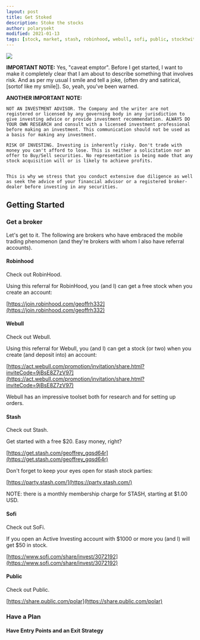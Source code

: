 ```yaml
---
layout: post
title: Get Stoked
description: Stoke the stocks
author: polarysekt
modified: 2021-01-13
tags: [stock, market, stash, robinhood, webull, sofi, public, stocktwits]
---
```


<div class="warnBot">
 <!--<div class="sliderobot">-->
         <img class="hiddenElement" src="https://upload.wikimedia.org/wikipedia/commons/thumb/d/dd/Achtung.svg/180px-Achtung.svg.png" />
 </div> 

**IMPORTANT NOTE:** Yes, "caveat emptor". Before I get started, I want to make it completely clear that I am about to describe something
that involves risk. And as per my usual I smile and tell a joke, (often dry and satirical, [sortof like my smile]).
So, yeah, you've been warned.

**ANOTHER IMPORTANT NOTE:**
```
NOT AN INVESTMENT ADVISOR. The Company and the writer are not registered or licensed by any governing body in any jurisdiction to give investing advice or provide investment recommendation. ALWAYS DO YOUR OWN RESEARCH and consult with a licensed investment professional before making an investment. This communication should not be used as a basis for making any investment.

RISK OF INVESTING. Investing is inherently risky. Don't trade with money you can't afford to lose. This is neither a solicitation nor an offer to Buy/Sell securities. No representation is being made that any stock acquisition will or is likely to achieve profits.


This is why we stress that you conduct extensive due diligence as well as seek the advice of your financial advisor or a registered broker-dealer before investing in any securities.
```

## Getting Started

### Get a broker

Let's get to it. The following are brokers who have embraced the mobile trading phenomenon (and they're brokers with whom I also have referral accounts).


#### Robinhood

Check out RobinHood.

Using this referral for RobinHood, you (and I) can get a free stock when you create an account:


[https://join.robinhood.com/geoffrh332](https://join.robinhood.com/geoffrh332)


#### Webull

Check out Webull.

Using this referral for Webull, you (and I) can get a stock (or two) when you create (and deposit into) an account:

[https://act.webull.com/promotion/invitation/share.html?inviteCode=9jBsE8Z7zV97](https://act.webull.com/promotion/invitation/share.html?inviteCode=9jBsE8Z7zV97)

Webull has an impressive toolset both for research and for setting up orders.

#### Stash

Check out Stash.

Get started with a free $20. Easy money, right?

[https://get.stash.com/geoffrey_gqsd64r](https://get.stash.com/geoffrey_gqsd64r)

Don't forget to keep your eyes open for stash stock parties:

[https://party.stash.com/](https://party.stash.com/)

NOTE: there is a monthly membership charge for STASH, starting at $1.00 USD.


#### Sofi

Check out SoFi.

If you open an Active Investing account with $1000 or more you (and I) will get $50 in stock.

[https://www.sofi.com/share/invest/3072192](https://www.sofi.com/share/invest/3072192)


#### Public

Check out Public.

[https://share.public.com/polar](https://share.public.com/polar)


### Have a Plan

#### Have Entry Points and an Exit Strategy
